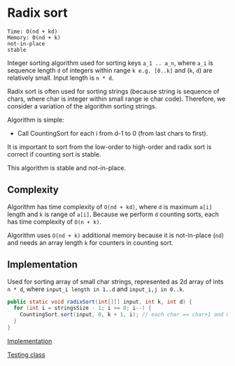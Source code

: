 # Radix sort
```
Time: O(nd + kd)
Memory: Θ(nd + k)
not-in-place
stable
```
Integer sorting algorithm used for sorting keys `a_1 .. a_n`, where `a_i` is sequence length `d` of integers within range `k e.g. [0..k]` and (`k`, `d`) are relatively small.
Input length is `n * d`.

Radix sort is often used for sorting strings (because string is sequence of chars, where char is integer within small range ie char code). Therefore, we consider a variation of the algorithm sorting strings.

Algorithm is simple:
* Call CountingSort for each i from d-1 to 0 (from last chars to first).

It is important to sort from the low-order to high-order and radix sort is correct if counting sort is stable.

This algorithm is stable and not-in-place.

## Complexity
Algorithm has time complexity of `O(nd + kd)`, where `d` is maximum `a[i]` length and `k` is range of `a[i]`. Because we perform `d` counting sorts, each has time complexity of `O(n + k)`.

Algorithm uses `O(nd + k)` additional memory because it is not-in-place (`nd`) and needs an array length `k` for counters in counting sort.

## Implementation
Used for sorting array of small char strings, represented as 2d array of ints `n * d`, where `input_i length in 1..d` and `input_i,j in 0..k`.
```java
public static void radixSort(int[][] input, int k, int d) {
  for (int i = stringsSize - 1; i >= 0; i--) {
    CountingSort.sort(input, 0, k + 1, i); // each char == char+1 and 0 == empty
  }
}
```

[Implementation](src/sortings/RadixSort.java)

[Testing class](test/sortings/RadixSortTest.java)
